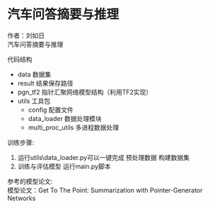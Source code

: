 
# 汽车问答摘要与推理
作者：刘如日    
汽车问答摘要与推理 

代码结构

+ data  数据集  
+ result 结果保存路径    
+ pgn_tf2 指针汇聚网络模型结构（利用TF2实现）  
+ utils 工具包  
    + config  配置文件
    + data_loader 数据处理模块
    + multi_proc_utils 多进程数据处理


训练步骤:
1. 运行utils\data_loader.py可以一键完成 预处理数据 构建数据集
2. 训练与评估模型 运行main.py脚本

参考的模型论文:  
模型论文：Get To The Point: Summarization with Pointer-Generator Networks